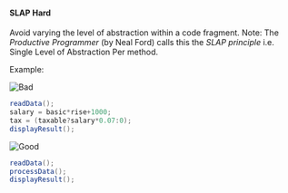 <link rel="stylesheet" href="{{baseUrl}}/css/textbook.css">

<div class="website-content">

<div id="title">

#### SLAP Hard

</div>

<div id="body">

Avoid varying the level of abstraction within a code fragment.
Note: The _Productive Programmer_ (by Neal Ford) calls this the _SLAP principle_ i.e. Single Level of Abstraction Per method.

<tip-box>

Example:

![][Bad]
```java
readData();
salary = basic*rise+1000;
tax = (taxable?salary*0.07:0);
displayResult();
```

![][Good]
```java
readData();
processData();
displayResult();
```

</tip-box>

<tip-box type="info">
<include src="../../../common/definitions.md#def-abstraction" />
</tip-box>

[Bad]: {{baseUrl}}/images/Bad.png "Bad"
[Good]: {{baseUrl}}/images/Good.png "Good"

</div>

</div>
